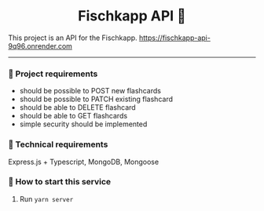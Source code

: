 <h1 align="center">
  Fischkapp API 📄
</h1>

This project is an API for the Fischkapp.
https://fischkapp-api-9q96.onrender.com

---

### 📝 Project requirements

- should be possible to POST new flashcards
- should be possible to PATCH existing flashcard
- should be able to DELETE flashcard
- should be able to GET flashcards
- simple security should be implemented

### 🔧 Technical requirements

Express.js + Typescript, MongoDB, Mongoose

### 📖 How to start this service

1. Run ``yarn server``
